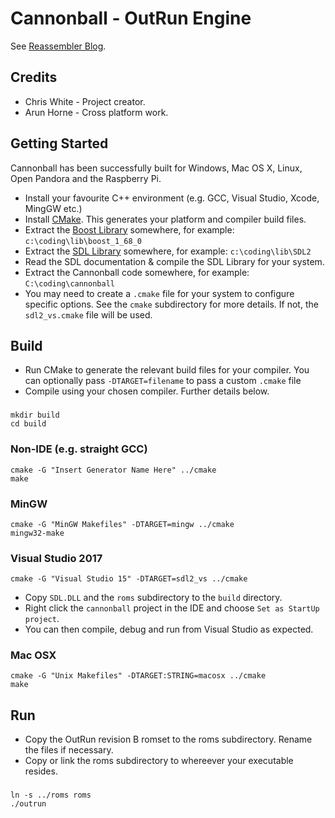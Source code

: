 Cannonball - OutRun Engine
==========================

See [Reassembler Blog](http://reassembler.blogspot.co.uk/).

Credits
-------

* Chris White - Project creator.
* Arun Horne  - Cross platform work.

Getting Started
---------------

Cannonball has been successfully built for Windows, Mac OS X, Linux, Open Pandora and the Raspberry Pi. 

* Install your favourite C++ environment (e.g. GCC, Visual Studio, Xcode, MingGW etc.)
* Install [CMake](http://www.cmake.org/). This generates your platform and compiler build files. 
* Extract the [Boost Library](http://www.boost.org/) somewhere, for example: `c:\coding\lib\boost_1_68_0`
* Extract the [SDL Library](https://www.libsdl.org/download-2.0.php) somewhere, for example: `c:\coding\lib\SDL2`
* Read the SDL documentation & compile the SDL Library for your system.
* Extract the Cannonball code somewhere, for example: `C:\coding\cannonball`
* You may need to create a `.cmake` file for your system to configure specific options. See the `cmake` subdirectory for more details. If not, the `sdl2_vs.cmake` file will be used.

Build
-----

* Run CMake to generate the relevant build files for your compiler. You can optionally pass `-DTARGET=filename` to pass a custom `.cmake` file
* Compile using your chosen compiler. Further details below.

###

    mkdir build
    cd build

### Non-IDE (e.g. straight GCC)
    
    cmake -G "Insert Generator Name Here" ../cmake
    make

### MinGW

    cmake -G "MinGW Makefiles" -DTARGET=mingw ../cmake
    mingw32-make
    
### Visual Studio 2017

    cmake -G "Visual Studio 15" -DTARGET=sdl2_vs ../cmake

* Copy `SDL.DLL` and the `roms` subdirectory to the `build` directory.
* Right click the `cannonball` project in the IDE and choose `Set as StartUp project`. 
* You can then compile, debug and run from Visual Studio as expected.

### Mac OSX

    cmake -G "Unix Makefiles" -DTARGET:STRING=macosx ../cmake
    make

Run
---

* Copy the OutRun revision B romset to the roms subdirectory. Rename the files if necessary.
* Copy or link the roms subdirectory to whereever your executable resides.

###

    ln -s ../roms roms
    ./outrun
